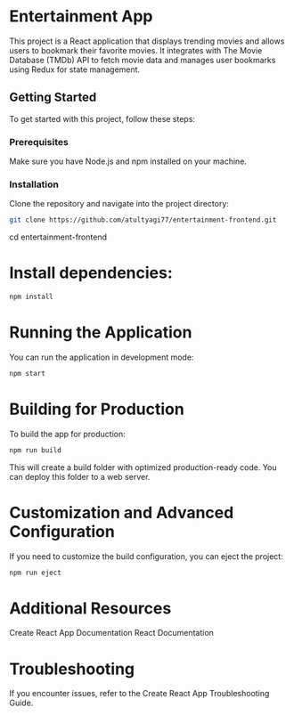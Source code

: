 # Entertainment App

This project is a React application that displays trending movies and allows users to bookmark their favorite movies. It integrates with The Movie Database (TMDb) API to fetch movie data and manages user bookmarks using Redux for state management.

## Getting Started

To get started with this project, follow these steps:

### Prerequisites

Make sure you have Node.js and npm installed on your machine.

### Installation

Clone the repository and navigate into the project directory:

```bash
git clone https://github.com/atultyagi77/entertainment-frontend.git
```
cd entertainment-frontend

# Install dependencies:

```bash
npm install
```

# Running the Application
You can run the application in development mode:
```bash
npm start
```

# Building for Production
To build the app for production:

```bash
npm run build
```
This will create a build folder with optimized production-ready code. You can deploy this folder to a web server.

# Customization and Advanced Configuration
If you need to customize the build configuration, you can eject the project:
```bash
npm run eject
```

# Additional Resources

Create React App Documentation
React Documentation

# Troubleshooting
If you encounter issues, refer to the Create React App Troubleshooting Guide.